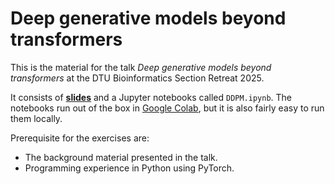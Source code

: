 # Deep generative models beyond transformers

This is the material for the talk *Deep generative models beyond transformers* at the DTU Bioinformatics Section Retreat 2025.

It consists of [**slides**](https://drive.google.com/file/d/1Oo2NuU68FfgPQni1r-RtMFMVf8sDiAPt/view?usp=share_link) and a Jupyter notebooks called `DDPM.ipynb`. The notebooks run out of the box in [Google Colab](https://colab.research.google.com), but it is also fairly easy to run them locally.

Prerequisite for the exercises are:
* The background material presented in the talk.
* Programming experience in Python using PyTorch.

